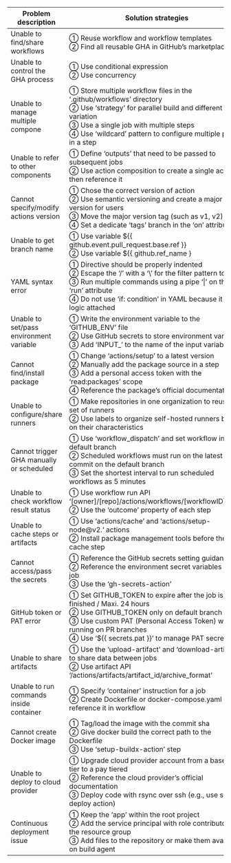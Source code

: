 | Problem description | Solution strategies | Examples |
| ---- | ---- | ---- |
|Unable to find/share workflows   | ① Reuse workflow and workflow templates <br> ② Find all reusable GHA in GitHub’s marketplace |① <br>  ② |
|Unable to control the GHA process|① Use conditional expression <br> ② Use concurrency |① <br>  ②|
|Unable to manage multiple compone|① Store multiple workflow files in the ‘.github/workflows’ directory <br> ② Use ‘strategy’ for parallel build and different variation <br> ③ Use a single job with multiple steps <br> ④ Use ‘wildcard’ pattern to configure multiple paths in a step  |① <br>  ②|
|Unable to refer to other components|① Define ‘outputs’ that need to be passed to subsequent jobs <br> ② Use action composition to create a single action then reference it |① <br>  ②|
|Cannot specify/modify actions version | ① Chose the correct version of action <br> ② Use semantic versioning and create a major version for users <br> ③ Move the major version tag (such as v1, v2) <br> ④ Set a dedicate ‘tags’ branch in the ‘on’ attributte |① <br>  ②|
|Unable to get branch name | ① Use variable ${{ github.event.pull_request.base.ref }} <br> ② Use variable ${{ github.ref_name } |① <br>  ②|
|YAML syntax error | ① Directive should be properly indented <br> ② Escape the ‘/’ with a ‘\’ for the filter pattern to work <br> ③ Run multiple commands using a pipe ‘\|’ on the ‘run’ attribute <br> ④ Do not use ‘if: condition’ in YAML because it is no logic attached |① <br>  ②|
|Unable to set/pass environment variable | ① Write the environment variable to the ‘GITHUB_ENV’ file <br> ② Use GitHub secrets to store environment variables <br> ③ Add ‘INPUT_’ to the name of the input variable |① <br>  ②|
|Cannot find/install package | ① Change ‘actions/setup’ to a latest version <br> ② Manually add the package source in a step <br> ③ Add a personal access token with the ‘read:packages’ scope <br> ④ Reference the package’s official documentation |① <br>  ②|
|Unable to configure/share runners | ① Make repositories in one organization to reuse a set of runners <br> ② Use labels to organize self-hosted runners based on their characteristics |① <br>  ②|
|Cannot trigger GHA manually or scheduled | ① Use ‘workflow_dispatch’ and set workflow in the default branch <br> ② Scheduled workflows must run on the latest commit on the default branch <br> ③ Set the shortest interval to run scheduled workflows as 5 minutes |① <br>  ②|
|Unable to check workflow result status | ① Use workflow run API ‘[owner]/[repo]/actions/workflows/[workflowID]/runs’ <br> ② Use the ‘outcome’ property of each step |① <br>  ②|
| Unable to cache steps or artifacts | ① Use ‘actions/cache’ and ‘actions/setup-node@v2.’ actions <br> ② Install package management tools before the cache step |① <br>  ②|
|Cannot access/pass the secrets | ① Reference the GitHub secrets setting guidance <br> ② Reference the environment secret variables in the job <br> ③ Use the ‘gh-secrets-action’ |① <br>  ②|
|GitHub token or PAT error | ① Set GITHUB_TOKEN to expire after the job is finished / Maxi. 24 hours <br> ② Use GITHUB_TOKEN only on default branch <br> ③ Use custom PAT (Personal Access Token) when running on PR branches <br> ④ Use ‘${{ secrets.pat }}’ to manage PAT secret |① <br>  ②|
|Unable to share artifacts  | ① Use the ‘upload-artifact’ and ‘download-artifact’ to share data between jobs <br> ② Use artifact API ‘/actions/artifacts/artifact_id/archive_format' |① <br>  ②|
|Unable to run commands inside container | ① Specify ‘container’ instruction for a job <br> ② Create Dockerfile or docker-compose.yaml then reference it in workflow |① <br>  ②|
| Cannot create Docker image | ① Tag/load the image with the commit sha <br> ② Give docker build the correct path to the Dockerfile <br> ③ Use ‘setup-buildx-action’ step |① <br>  ②|
|Unable to deploy to cloud provider | ① Upgrade cloud provider account from a base free tier to a pay tiered <br> ② Reference the cloud provider’s official documentation <br> ③ Deploy code with rsync over ssh (e.g., use ssh deploy action) |① <br>  ②|
|Continuous deployment issue | ① Keep the ‘app’ within the root project <br> ② Add the service principal with role contributor to the resource group <br> ③ Add files to the repository or make them available on build agent |① <br>  ②|
